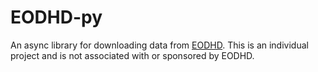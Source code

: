 # EODHD-py

An async library for downloading data from [EODHD](https://eodhd.com/). This is an individual project and is not associated with or sponsored by EODHD.

